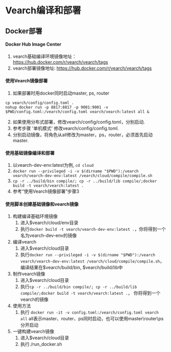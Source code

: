# Vearch编译和部署

## Docker部署

#### Docker Hub Image Center 
 1. vearch基础编译环境镜像地址： https://hub.docker.com/r/vearch/vearch/tags
 2. vearch部署镜像地址: https://hub.docker.com/r/vearch/vearch/tags

#### 使用Vearch镜像部署
 1. 如果部署时用docker同时启动master, ps, router
   ```
   cp vearch/config/config.toml .
   nohup docker run -p 8817:8817 -p 9001:9001 -v $PWD/config.toml:/vearch/config.toml vearch/vearch:latest all &
   ```
 
 2. 如果使用分布式部署，修改vearch/config/config.toml，分别启动.
 3. 参考步骤 '单机模式' 修改vearch/config/config.toml.
 4. 分别启动镜像，将角色从all修改为master，ps，router，必须首先启动master.

#### 使用基础镜像编译和部署
 1. 以vearch-dev-env:latest为例, `cd cloud`
 2. `docker run --privileged -i -v $(dirname "$PWD"):/vearch vearch/vearch-dev-env:latest /vearch/cloud/compile/compile.sh`
 3. `cp -r ../build/bin compile/; cp -r ../build/lib compile/;docker build -t vearch/vearch:latest .`
 4. 参考“使用Vearch镜像部署”步骤3

#### 使用脚本创建基础镜像和vearch镜像
 1. 构建编译基础环境镜像
    1. 进入$vearch/cloud/env目录
    2. 执行`docker build -t vearch/vearch-dev-env:latest .`，你将得到一个名为vearch-dev-env的镜像
 2. 编译vearch
    1. 进入$vearch/cloud目录
    2. 执行`docker run --privileged -i -v $(dirname "$PWD"):/vearch vearch/vearch-dev-env:latest /vearch/cloud/compile/compile.sh`，编译结果在$vearch/build/bin, $vearch/build/lib中
 3. 制作vearch镜像
    1. 进入$vearch/cloud目录
    2. 执行`cp -r ../build/bin compile/; cp -r ../build/lib compile/;docker build -t vearch/vearch:latest .`， 你将得到一个vearch的镜像
 4. 使用方法 
    1. 执行 `docker run -it -v config.toml:/vearch/config.toml vearch all`  all表示master、router、ps同时启动，也可以使用master\router\ps分开启动
 5. 一键构建vearch镜像
    1. 进入$vearch/cloud目录
    2. 执行./run_docker.sh
